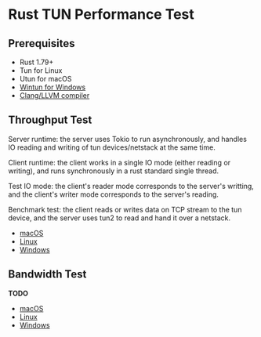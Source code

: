 # Rust TUN Performance Test

## Prerequisites

- Rust 1.79+
- Tun for Linux
- Utun for macOS
- [Wintun for Windows](https://www.wintun.net/)
- [Clang/LLVM compiler](https://rust-lang.github.io/rust-bindgen/requirements.html)

## Throughput Test

Server runtime: the server uses Tokio to run asynchronously, and handles IO reading and writing of tun devices/netstack at the same time.

Client runtime: the client works in a single IO mode (either reading or writing), and runs synchronously in a rust standard single thread.

Test IO mode: the client's reader mode corresponds to the server's writting, and the client's writer mode corresponds to the server's reading.

Benchmark test: the client reads or writes data on TCP stream to the tun device, and the server uses tun2 to read and hand it over a netstack.

- [macOS](./benchmarks/throughput/macos.md)
- [Linux](./benchmarks/throughput/linux.md)
- [Windows](./benchmarks/throughput/windows.md)

## Bandwidth Test

**TODO**

- [macOS](./benchmarks/bandwidth/macos.md)
- [Linux](./benchmarks/bandwidth/linux.md)
- [Windows](./benchmarks/bandwidth/windows.md)
